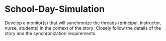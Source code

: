 # School-Day-Simulation
Develop a monitor(s) that will synchronize the threads (principal, instructor, nurse, students) in the context of the story; Closely follow the details of the story and the synchronization requirements.
